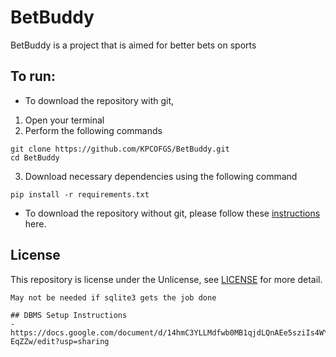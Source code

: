 # BetBuddy

BetBuddy is a project that is aimed for better bets on sports

## To run:
* To download the repository with git, 
1. Open your terminal
2. Perform the following commands
```
git clone https://github.com/KPCOFGS/BetBuddy.git
cd BetBuddy
```
3. Download necessary dependencies using the following command
```
pip install -r requirements.txt
```
* To download the repository without git, please follow these [instructions]() here.

## License

This repository is license under the Unlicense, see [LICENSE](LICENSE) for more detail.

```
May not be needed if sqlite3 gets the job done

## DBMS Setup Instructions
- https://docs.google.com/document/d/14hmC3YLLMdfwb0MB1qjdLQnAEe5sziIs4WYAB-EqZZw/edit?usp=sharing
```
